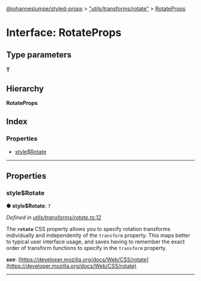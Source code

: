 [@johanneslumpe/styled-props](../README.md) > ["utils/transforms/rotate"](../modules/_utils_transforms_rotate_.md) > [RotateProps](../interfaces/_utils_transforms_rotate_.rotateprops.md)

# Interface: RotateProps

## Type parameters
#### T 
## Hierarchy

**RotateProps**

## Index

### Properties

* [style$Rotate](_utils_transforms_rotate_.rotateprops.md#style_rotate)

---

## Properties

<a id="style_rotate"></a>

###  style$Rotate

**● style$Rotate**: *`T`*

*Defined in [utils/transforms/rotate.ts:12](https://github.com/johanneslumpe/styled-props/blob/8e709f1/src/utils/transforms/rotate.ts#L12)*

The **`rotate`** CSS property allows you to specify rotation transforms individually and independently of the `transform` property. This maps better to typical user interface usage, and saves having to remember the exact order of transform functions to specify in the `transform` property.

*__see__*: [https://developer.mozilla.org/docs/Web/CSS/rotate](https://developer.mozilla.org/docs/Web/CSS/rotate)

___

